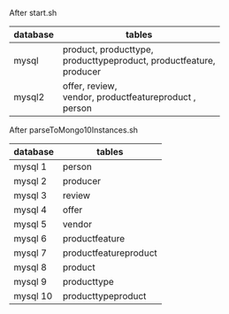 
After start.sh

| database  |tables  |
|---|---|
| mysql  | product, producttype,<br> producttypeproduct, productfeature, <br> producer   |   
|  mysql2 | offer, review, <br> vendor, productfeatureproduct , <br> person |   


After parseToMongo10Instances.sh

| database  |tables  |
|---|---|
| mysql 1  | person|   
| mysql 2  | producer|   
| mysql 3  | review|   
| mysql 4  | offer|   
| mysql 5  | vendor|   
| mysql 6  | productfeature|   
| mysql 7  | productfeatureproduct|   
| mysql 8  | product|   
| mysql 9  | producttype|   
| mysql 10  | producttypeproduct|

